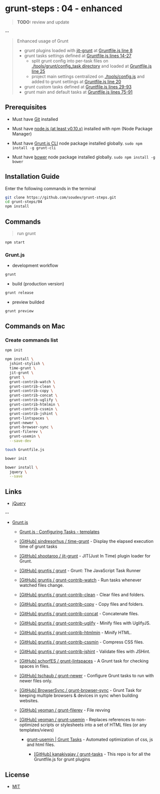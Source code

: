 # grunt-steps : 04 - enhanced

> **TODO:** review and update

--

> Enhanced usage of Grunt
> - grunt plugins loaded with [jit-grunt](https://github.com/shootaroo/jit-grunt) at [Gruntfile.js line 8](Gruntfile.js#L8)
> - grunt tasks settings defined at [Gruntfile.js lines 14-27](Gruntfile.js#L14-L27)
>   - split grunt config into per-task files on [./tools/grunt/config_task directory](tools/grunt/config_task) and loaded at [Gruntfile.js line 25](Gruntfile.js#L25)
>   - project main settings centralized on [./tools/config.js](tools/config.js) and added to grunt settings at [Gruntfile.js line 20](Gruntfile.js#L20)
> - grunt custom tasks defined at [Gruntfile.js lines 29-93](Gruntfile.js#L29-L93)
> - grunt main and default tasks at [Gruntfile.js lines 75-91](Gruntfile.js#L75-L91)


## Prerequisites

* Must have [Git](http://git-scm.com/) installed

* Must have [node.js (at least v0.10.x)](http://nodejs.org/) installed with npm (Node Package Manager)

* Must have [Grunt.js CLI](http://gruntjs.com/getting-started#installing-the-cli) node package installed globally.  `sudo npm install -g grunt-cli`

* Must have [bower](http://bower.io/) node package installed globally. `sudo npm install -g bower`


## Installation Guide

Enter the following commands in the terminal

```bash
git clone https://github.com/soudev/grunt-steps.git
cd grunt-steps/04
npm install
```


## Commands

> run grunt

```bash
npm start
```

### Grunt.js

* development workflow

```bash
grunt
```

* build (production version)

```bash
grunt release
```

* preview builded

```bash
grunt preview
```


## Commands on Mac

### Create commands list

```bash
npm init

npm install \
  jshint-stylish \
  time-grunt \
  jit-grunt \
  grunt \
  grunt-contrib-watch \
  grunt-contrib-clean \
  grunt-contrib-copy \
  grunt-contrib-concat \
  grunt-contrib-uglify \
  grunt-contrib-htmlmin \
  grunt-contrib-cssmin \
  grunt-contrib-jshint \
  grunt-lintspaces \
  grunt-newer \
  grunt-browser-sync \
  grunt-filerev \
  grunt-usemin \
  --save-dev

touch Gruntfile.js

bower init

bower install \
  jquery \
  --save
```


## Links

* [jQuery](https://jquery.com/)

--

* [Grunt.js](http://gruntjs.com/)

  * [Grunt.js : Configuring Tasks - templates](http://gruntjs.com/configuring-tasks#templates)

  * [[GitHub] sindresorhus / time-grunt](https://github.com/sindresorhus/time-grunt) - Display the elapsed execution time of grunt tasks

  * [[GitHub] shootaroo / jit-grunt](https://github.com/shootaroo/jit-grunt) - JIT(Just In Time) plugin loader for Grunt.

  * [[GitHub] gruntjs / grunt](https://github.com/gruntjs/grunt) - Grunt: The JavaScript Task Runner

  * [[GitHub] gruntjs / grunt-contrib-watch](https://github.com/gruntjs/grunt-contrib-watch) - Run tasks whenever watched files change.

  * [[GitHub] gruntjs / grunt-contrib-clean](https://github.com/gruntjs/grunt-contrib-clean) - Clear files and folders.

  * [[GitHub] gruntjs / grunt-contrib-copy](https://github.com/gruntjs/grunt-contrib-copy) - Copy files and folders.

  * [[GitHub] gruntjs / grunt-contrib-concat](https://github.com/gruntjs/grunt-contrib-concat) - Concatenate files.

  * [[GitHub] gruntjs / grunt-contrib-uglify](https://github.com/gruntjs/grunt-contrib-uglify) - Minify files with UglifyJS.

  * [[GitHub] gruntjs / grunt-contrib-htmlmin](https://github.com/gruntjs/grunt-contrib-htmlmin) - Minify HTML.

  * [[GitHub] gruntjs / grunt-contrib-cssmin](https://github.com/gruntjs/grunt-contrib-cssmin) - Compress CSS files.

  * [[GitHub] gruntjs / grunt-contrib-jshint](https://github.com/gruntjs/grunt-contrib-jshint) - Validate files with JSHint.

  * [[GitHub] schorfES / grunt-lintspaces](https://github.com/schorfES/grunt-lintspaces) - A Grunt task for checking spaces in files.

  * [[GitHub] tschaub / grunt-newer](https://github.com/tschaub/grunt-newer) - Configure Grunt tasks to run with newer files only.

  * [[GitHub] BrowserSync / grunt-browser-sync](https://github.com/BrowserSync/grunt-browser-sync) - Grunt Task for keeping multiple browsers & devices in sync when building websites.

  * [[GitHub] yeoman / grunt-filerev](https://github.com/yeoman/grunt-filerev) - File revving

  * [[GitHub] yeoman / grunt-usemin](https://github.com/yeoman/grunt-usemin) - Replaces references to non-optimized scripts or stylesheets into a set of HTML files (or any templates/views)

    * [grunt-usemin | Grunt Tasks](http://grunt-tasks.com/grunt-usemin/) - Automated optimization of css, js and html files.

      * [[GitHub] kanakiyajay / grunt-tasks](https://github.com/kanakiyajay/grunt-tasks) - This repo is for all the Gruntfile.js for grunt plugins


## License

- [MIT](../LICENSE)
